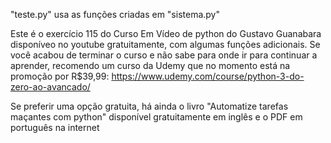 "teste.py" usa as funções criadas em "sistema.py"

Este é o exercício 115 do Curso Em Vídeo de python do Gustavo Guanabara disponíveo no youtube gratuitamente, com algumas funções adicionais.
Se você acabou de terminar o curso e não sabe para onde ir para continuar a aprender, recomendo um curso da Udemy que no momento está na promoção por R$39,99: https://www.udemy.com/course/python-3-do-zero-ao-avancado/

Se preferir uma opção gratuita, há ainda o livro "Automatize tarefas maçantes com python" disponível gratuitamente em inglês e o PDF em português na internet
